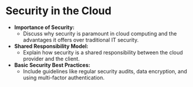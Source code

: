 # Security in the Cloud

- **Importance of Security:**
  - Discuss why security is paramount in cloud computing and the advantages it offers over traditional IT security.
- **Shared Responsibility Model:**
  - Explain how security is a shared responsibility between the cloud provider and the client.
- **Basic Security Best Practices:**
  - Include guidelines like regular security audits, data encryption, and using multi-factor authentication.
